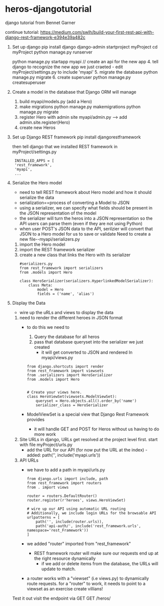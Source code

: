 # heros-djangotutorial
django tutorial from Bennet Garner

continue tutorial:
https://medium.com/swlh/build-your-first-rest-api-with-django-rest-framework-e394e39a482c


1. Set up django
    pip install django
    django-admin startproject myProject
    cd myProject
    python manage.py runserver
    
    python manage.py startapp myapi // create an api for the new app
    4. tell django to recognize the new app we just craeted
        - edit myProject/settings.py to include 'myapi'
    5. migrate the database
        python manage.py migrate
    6. create superuser
        python manage.py createsuperuser

2. Create a model in the database that Django ORM will manage
    1. build myapi/models.py (add a Hero)
    2. make migrations
        python manage.py makemigrations
        python manage.py migrate
    3. register Hero with admin site
        myapi/admin.py --> add admin.site.register(Hero)
    4. create new Heros

3. Set up Django REST framework
    pip install djangorestframework

    then tell django that we installed REST framework in 
        myProject/settings.py

        INSTALLED_APPS = [
        'rest_framework',
        'myapi',
        ...

4. Serialize the Hero model
    - need to tell REST framework about Hero model and how it should serialize the data
    - serialization==process of converting a Model to JSON
    - using a serializer, we can specify what fields should be present in the JSON representation of the model
    - the serializer will turn the heros into a JSON representation so the API users can parse them (even if they are not using Python)
    - when user POST's JSON data to the API, serilzier will convert that JSON to a Hero model for us to save or validate
Need to create a new file--myapi/serializers.py
    1. import the Hero model
    2. import the REST framework serializer
    3. create a new class that links the Hero with its serializer
        ```
        #serializers.py
        from rest_framework import serializers
        from .models import Hero

        class HeroSerializer(serializers.HyperlinkedModelSerializer):
            class Meta:
                model = Hero
                fields = ('name', 'alias')
        ```
5. Display the Data
    - wire up the uRLs and views to display the data
    1. need to render the different heroes in JSON format
        - to do this we need to
            1. Query the database for all heros
            2. pass that database queryset into the serializer we just created
                - it will get converted to JSON and rendered
        In myapi/views.py

            ```
            from django.shortcuts import render
            from rest_framework import viewsets
            from .serializers import HeroSerializer
            from .models import Hero


            # Create your views here.
            class HeroViewSet(viewsets.ModelViewSet):
                queryset = Hero.objects.all().order_by('name')
                serializer_class = HeroSerializer
            ```
        - ModelViewSet is a special view that Django Rest Framework provides
            - it will handle GET and POST for Heros without us having to do more work
    2. Site URLs
        in django, URLs get resolved at the project level first. start with file myProject/urls.py
        - add the URL for our API (for now put the URL at the index)    - added: path('', include('myapi.urls'))
    3. API URLs
        - we have to add a path in myapi/urls.py
            ```
            from django.urls import include, path
            from rest_framework import routers
            from . import views

            router = routers.DefaultRouter()
            router.register(r'heroes', views.HeroViewSet)

            # wire up our API using automatic URL routing
            # Additionally, we include login URLs for the browsable API
            urlpatterns = [
                path('', include(router.urls)),
                path('api-auth/', include('rest_framework.urls', namespace='rest_Framework'))
            ]
            ```

        - we added "router" imported from "rest_framework"
            - REST framework router will make sure our requests end up at the right resource dynamically
                - if we add or delete items from the database, the URLs will update to match. 
        - a router works with a "viewset" (i.e views.py) to dynamically route requests. for a "router" to work, it needs to point to a viewset
    as an exercise create villians!

    Test it out
        visit the endpoint via GET
        GET /heros/
